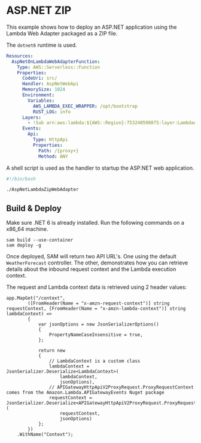 # ASP.NET ZIP

This example shows how to deploy an ASP.NET application using the Lambda Web Adapter packaged as a ZIP file.

The `dotnet6` runtime is used.

```yaml
Resources:
  AspNetOnLambdaWebAdapterFunction:
    Type: AWS::Serverless::Function
    Properties:
      CodeUri: src/
      Handler: AspNetWebApi
      MemorySize: 1024
      Environment:
        Variables:
          AWS_LAMBDA_EXEC_WRAPPER: /opt/bootstrap
          RUST_LOG: info
      Layers:
        - !Sub arn:aws:lambda:${AWS::Region}:753240598075:layer:LambdaAdapterLayerX86:18
      Events:
        Api:
          Type: HttpApi
          Properties:
            Path: /{proxy+}
            Method: ANY
```

A shell script is used as the handler to startup the ASP.NET web application.

```run.sh
#!/bin/bash

./AspNetLambdaZipWebAdapter
```

## Build & Deploy

Make sure .NET 6 is already installed. Run the following commands on a x86_64 machine. 

```shell
sam build --use-container
sam deploy -g
```

Once deployed, SAM will return two API URL's. One using the default `WeatherForecast` controller. The other, demonstrates how you can retrieve details about the inbound request context and the Lambda execution context. 

The request and Lambda context data is retrieved using 2 header values:

```
app.MapGet("/context",
        ([FromHeader(Name = "x-amzn-request-context")] string requestContext, [FromHeader(Name = "x-amzn-lambda-context")] string lambdaContext) =>
        {
            var jsonOptions = new JsonSerializerOptions()
            {
                PropertyNameCaseInsensitive = true,
            };

            return new
            {
                // LambdaContext is a custom class
                lambdaContext = JsonSerializer.Deserialize<LambdaContext>(
                    lambdaContext,
                    jsonOptions),
                // APIGatewayHttpApiV2ProxyRequest.ProxyRequestContext comes from the Amazon.Lambda.APIGatewayEvents Nuget package
                requestContext = JsonSerializer.Deserialize<APIGatewayHttpApiV2ProxyRequest.ProxyRequestContext>(
                    requestContext,
                    jsonOptions)
            };
        })
    .WithName("Context");
```